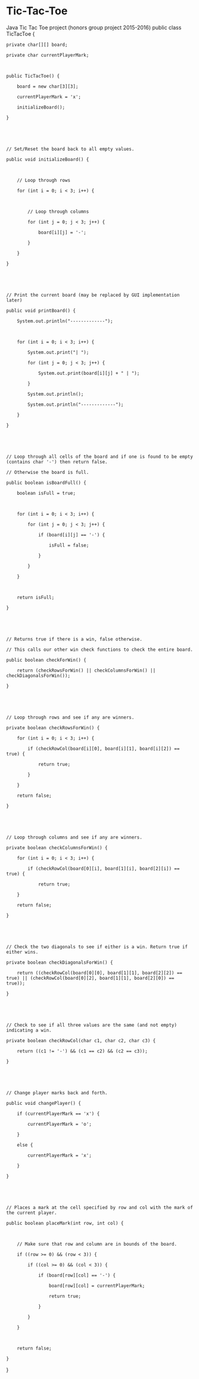 # Tic-Tac-Toe
Java Tic Tac Toe project (honors group project 2015-2016)
public class TicTacToe {
 
    private char[][] board; 

    private char currentPlayerMark;

             

    public TicTacToe() {

        board = new char[3][3];

        currentPlayerMark = 'x';

        initializeBoard();

    }

     

     

    // Set/Reset the board back to all empty values.

    public void initializeBoard() {

         

        // Loop through rows

        for (int i = 0; i < 3; i++) {

             

            // Loop through columns

            for (int j = 0; j < 3; j++) {

                board[i][j] = '-';

            }

        }

    }

     

     

    // Print the current board (may be replaced by GUI implementation later)

    public void printBoard() {

        System.out.println("-------------");

         

        for (int i = 0; i < 3; i++) {

            System.out.print("| ");

            for (int j = 0; j < 3; j++) {

                System.out.print(board[i][j] + " | ");

            }

            System.out.println();

            System.out.println("-------------");

        }

    }

     

     

    // Loop through all cells of the board and if one is found to be empty (contains char '-') then return false.

    // Otherwise the board is full.

    public boolean isBoardFull() {

        boolean isFull = true;

         

        for (int i = 0; i < 3; i++) {

            for (int j = 0; j < 3; j++) {

                if (board[i][j] == '-') {

                    isFull = false;

                }

            }

        }

         

        return isFull;

    }

     

     

    // Returns true if there is a win, false otherwise.

    // This calls our other win check functions to check the entire board.
    
    public boolean checkForWin() {

        return (checkRowsForWin() || checkColumnsForWin() || checkDiagonalsForWin());

    }

     

     

    // Loop through rows and see if any are winners.

    private boolean checkRowsForWin() {

        for (int i = 0; i < 3; i++) {

            if (checkRowCol(board[i][0], board[i][1], board[i][2]) == true) {

                return true;

            }

        }

        return false;

    }

     

     

    // Loop through columns and see if any are winners.

    private boolean checkColumnsForWin() {

        for (int i = 0; i < 3; i++) {

            if (checkRowCol(board[0][i], board[1][i], board[2][i]) == true) {

                return true;

        }

        return false;

    }

     

     

    // Check the two diagonals to see if either is a win. Return true if either wins.

    private boolean checkDiagonalsForWin() {

        return ((checkRowCol(board[0][0], board[1][1], board[2][2]) == true) || (checkRowCol(board[0][2], board[1][1], board[2][0]) == true));

    }

     

     

    // Check to see if all three values are the same (and not empty) indicating a win.

    private boolean checkRowCol(char c1, char c2, char c3) {

        return ((c1 != '-') && (c1 == c2) && (c2 == c3));

    }

     

     

    // Change player marks back and forth.

    public void changePlayer() {

        if (currentPlayerMark == 'x') {

            currentPlayerMark = 'o';

        }

        else {

            currentPlayerMark = 'x';

        }

    }

     

     

    // Places a mark at the cell specified by row and col with the mark of the current player.

    public boolean placeMark(int row, int col) {

         

        // Make sure that row and column are in bounds of the board.

        if ((row >= 0) && (row < 3)) {

            if ((col >= 0) && (col < 3)) {

                if (board[row][col] == '-') {

                    board[row][col] = currentPlayerMark;

                    return true;

                }

            }

        }

         

        return false;

    }

}
